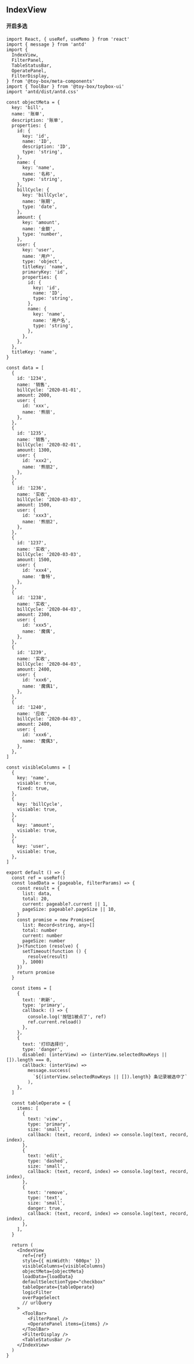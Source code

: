 ## IndexView

<!-- #### 基本用法 -->

<!-- ```tsx
import React, { useCallback, useMemo, useRef } from 'react'
import {
  IndexView,
  FilterDisplay,
  FilterPanel,
  TableStatusBar,
} from '@toy-box/meta-components'
import { Button } from '@toy-box/toybox-ui'
import 'antd/dist/antd.css'
import request from 'umi-request'

const objectMeta = {
  key: 'bill',
  name: '账单',
  description: '账单',
  properties: {
    id: {
      key: 'id',
      name: 'ID',
      description: 'ID',
      type: 'string',
    },
    name: {
      key: 'name',
      name: '名称',
      type: 'string',
    },
    billCycle: {
      key: 'billCycle',
      name: '账期',
      type: 'date',
    },
    amount: {
      key: 'amount',
      name: '金额',
      type: 'number',
    },
    user: {
      key: 'user',
      name: '用户',
      type: 'object',
      titleKey: 'name',
      primaryKey: 'id',
      properties: {
        id: {
          key: 'id',
          name: 'ID',
          type: 'string',
        },
        name: {
          key: 'name',
          name: '用户名',
          type: 'string',
        },
      },
    },
  },
  titleKey: 'name',
}

const data = [
  {
    id: '1234',
    name: '特殊',
    billCycle: '2020-01-01',
    amount: 2000,
    user: {
      id: 'xxx',
      name: '熊丽',
    },
  },
  {
    id: '1235',
    name: '销售',
    billCycle: '2020-02-01',
    amount: 1300,
    user: {
      id: 'xxx2',
      name: '熊丽2',
    },
  },
  {
    id: '1236',
    name: '实收',
    billCycle: '2020-03-03',
    amount: 1500,
    user: {
      id: 'xxx3',
      name: '熊丽2',
    },
  },
  {
    id: '1237',
    name: '实收',
    billCycle: '2020-03-03',
    amount: 1500,
    user: {
      id: 'xxx4',
      name: '鲁特',
    },
  },
  {
    id: '1238',
    name: '实收',
    billCycle: '2020-04-03',
    amount: 2300,
    user: {
      id: 'xxx5',
      name: '魔偶',
    },
  },
  {
    id: '1239',
    name: '实收',
    billCycle: '2020-04-03',
    amount: 2400,
    user: {
      id: 'xxx6',
      name: '魔偶1',
    },
  },
  {
    id: '1240',
    name: '应收',
    billCycle: '2020-04-03',
    amount: 2400,
    user: {
      id: 'xxx6',
      name: '魔偶3',
    },
  },
]

const visibleColumns = [
  {
    key: 'name',
    visiable: true,
    fixed: true,
  },
  {
    key: 'user',
    visiable: true,
  },
  {
    key: 'billCycle',
    visiable: true,
  },
  {
    key: 'amount',
    visiable: true,
  },
]

export default () => {
  const ref = useRef()
  const loadData = (pageable, params) => {
    console.log(
      '使用urlQuery情况下模拟接口请求参数，pageable，params',
      pageable,
      params
    )
    const result = {
      list: data.map((row) => ({
        ...row,
        name: `${row.name}-${pageable?.current || '1'}`,
      })),
      total: 2000,
      current: pageable?.current,
      pageSize: pageable?.pageSize,
    }
    const promise = new Promise<{
      list: Record<string, any>[]
      total: number
      current: number
      pageSize: number
    }>(function (resolve) {
      setTimeout(function () {
        console.log('处理完成result', result)
        resolve(result)
      }, 1000)
    })
    return promise
  }

  const reload = useCallback(() => {
    ref.current.reload()
  }, [ref])

  const reset = useCallback(() => {
    ref.current.reset()
  }, [ref])

  // 接口调试
  // async function query(params: any): Promise<any> {
  //   return request('https://run.mocky.io/v3/80973e4e-ad93-47bf-8aee-ddc2066fe1b1', {
  //     method: 'GET',
  //   });
  // }
  // const loadData = useCallback(
  //   async (pageable: { pageSize: number; current: number }, fieldsValue: Record<string, any>) => {
  //     const params = {page: pageable?.current || 1,
  //       pageSize: pageable?.pageSize || 10,
  //       ...fieldsValue,}
  //     const data = await query()
  //     return {
  //       list: data.data.rows,
  //       total: data.data.total,
  //     };
  //   },
  //   [],
  // );

  return (
    <>
      <IndexView
        ref={ref}
        style={{ minWidth: '600px' }}
        visibleColumns={visibleColumns}
        objectMeta={objectMeta}
        loadData={loadData}
        pagination={{ current: 1, pageSize: 10 }}
        urlQuery
        tableOption={{ scroll: { x: 1000 } }}
        // logicFilter
      >
        <FilterPanel simpleFilterKeys={['amount']} />
        <TableStatusBar />
      </IndexView>
      <Button onClick={reload}>重新读取数据</Button>
      <Button onClick={reset}>重置</Button>
    </>
  )
}
``` -->

#### 开启多选

```tsx
import React, { useRef, useMemo } from 'react'
import { message } from 'antd'
import {
  IndexView,
  FilterPanel,
  TableStatusBar,
  OperatePanel,
  FilterDisplay,
} from '@toy-box/meta-components'
import { ToolBar } from '@toy-box/toybox-ui'
import 'antd/dist/antd.css'

const objectMeta = {
  key: 'bill',
  name: '账单',
  description: '账单',
  properties: {
    id: {
      key: 'id',
      name: 'ID',
      description: 'ID',
      type: 'string',
    },
    name: {
      key: 'name',
      name: '名称',
      type: 'string',
    },
    billCycle: {
      key: 'billCycle',
      name: '账期',
      type: 'date',
    },
    amount: {
      key: 'amount',
      name: '金额',
      type: 'number',
    },
    user: {
      key: 'user',
      name: '用户',
      type: 'object',
      titleKey: 'name',
      primaryKey: 'id',
      properties: {
        id: {
          key: 'id',
          name: 'ID',
          type: 'string',
        },
        name: {
          key: 'name',
          name: '用户名',
          type: 'string',
        },
      },
    },
  },
  titleKey: 'name',
}

const data = [
  {
    id: '1234',
    name: '销售',
    billCycle: '2020-01-01',
    amount: 2000,
    user: {
      id: 'xxx',
      name: '熊丽',
    },
  },
  {
    id: '1235',
    name: '销售',
    billCycle: '2020-02-01',
    amount: 1300,
    user: {
      id: 'xxx2',
      name: '熊丽2',
    },
  },
  {
    id: '1236',
    name: '实收',
    billCycle: '2020-03-03',
    amount: 1500,
    user: {
      id: 'xxx3',
      name: '熊丽2',
    },
  },
  {
    id: '1237',
    name: '实收',
    billCycle: '2020-03-03',
    amount: 1500,
    user: {
      id: 'xxx4',
      name: '鲁特',
    },
  },
  {
    id: '1238',
    name: '实收',
    billCycle: '2020-04-03',
    amount: 2300,
    user: {
      id: 'xxx5',
      name: '魔偶',
    },
  },
  {
    id: '1239',
    name: '实收',
    billCycle: '2020-04-03',
    amount: 2400,
    user: {
      id: 'xxx6',
      name: '魔偶1',
    },
  },
  {
    id: '1240',
    name: '应收',
    billCycle: '2020-04-03',
    amount: 2400,
    user: {
      id: 'xxx6',
      name: '魔偶3',
    },
  },
]

const visibleColumns = [
  {
    key: 'name',
    visiable: true,
    fixed: true,
  },
  {
    key: 'billCycle',
    visiable: true,
  },
  {
    key: 'amount',
    visiable: true,
  },
  {
    key: 'user',
    visiable: true,
  },
]

export default () => {
  const ref = useRef()
  const loadData = (pageable, filterParams) => {
    const result = {
      list: data,
      total: 20,
      current: pageable?.current || 1,
      pageSize: pageable?.pageSize || 10,
    }
    const promise = new Promise<{
      list: Record<string, any>[]
      total: number
      current: number
      pageSize: number
    }>(function (resolve) {
      setTimeout(function () {
        resolve(result)
      }, 1000)
    })
    return promise
  }

  const items = [
    {
      text: '刷新',
      type: 'primary',
      callback: () => {
        console.log('按钮1被点了', ref)
        ref.current.reload()
      },
    },
    {
      text: '打印选择行',
      type: 'danger',
      disabled: (interView) => (interView.selectedRowKeys || []).length === 0,
      callback: (interView) =>
        message.success(
          `${(interView.selectedRowKeys || []).length} 条记录被选中了`
        ),
    },
  ]

  const tableOperate = {
    items: [
      {
        text: 'view',
        type: 'primary',
        size: 'small',
        callback: (text, record, index) => console.log(text, record, index),
      },
      {
        text: 'edit',
        type: 'dashed',
        size: 'small',
        callback: (text, record, index) => console.log(text, record, index),
      },
      {
        text: 'remove',
        type: 'text',
        size: 'small',
        danger: true,
        callback: (text, record, index) => console.log(text, record, index),
      },
    ],
  }

  return (
    <IndexView
      ref={ref}
      style={{ minWidth: '600px' }}
      visibleColumns={visibleColumns}
      objectMeta={objectMeta}
      loadData={loadData}
      defaultSelectionType="checkbox"
      tableOperate={tableOperate}
      logicFilter
      overPageSelect
      // urlQuery
    >
      <ToolBar>
        <FilterPanel />
        <OperatePanel items={items} />
      </ToolBar>
      <FilterDisplay />
      <TableStatusBar />
    </IndexView>
  )
}
```

<!-- #### 搜素字段自定义

```tsx
import React, { useMemo } from 'react'
import {
  IndexView,
  FilterPanel,
  TableStatusBar,
  FilterDisplay,
} from '@toy-box/meta-components'
import 'antd/dist/antd.css'

const objectMeta = {
  key: 'bill',
  name: '账单',
  description: '账单',
  properties: {
    id: {
      key: 'id',
      name: 'ID',
      description: 'ID',
      type: 'string',
    },
    name: {
      key: 'name',
      name: '名称',
      type: 'string',
    },
    billCycle: {
      key: 'billCycle',
      name: '账期',
      type: 'date',
    },
    amount: {
      key: 'amount',
      name: '金额',
      type: 'number',
    },
    user: {
      key: 'user',
      name: '用户',
      type: 'object',
      titleKey: 'name',
      primaryKey: 'id',
      properties: {
        id: {
          key: 'id',
          name: 'ID',
          type: 'string',
        },
        name: {
          key: 'name',
          name: '用户名',
          type: 'string',
        },
      },
    },
  },
  titleKey: 'name',
}

const data = [
  {
    id: '1234',
    name: '销售',
    billCycle: '2020-01-01',
    amount: 2000,
    user: {
      id: 'xxx',
      name: '熊丽',
    },
  },
  {
    id: '1235',
    name: '销售',
    billCycle: '2020-02-01',
    amount: 1300,
    user: {
      id: 'xxx2',
      name: '熊丽2',
    },
  },
  {
    id: '1236',
    name: '实收',
    billCycle: '2020-03-03',
    amount: 1500,
    user: {
      id: 'xxx3',
      name: '熊丽2',
    },
  },
  {
    id: '1237',
    name: '实收',
    billCycle: '2020-03-03',
    amount: 1500,
    user: {
      id: 'xxx4',
      name: '鲁特',
    },
  },
  {
    id: '1238',
    name: '实收',
    billCycle: '2020-04-03',
    amount: 2300,
    user: {
      id: 'xxx5',
      name: '魔偶',
    },
  },
  {
    id: '1239',
    name: '实收',
    billCycle: '2020-04-03',
    amount: 2400,
    user: {
      id: 'xxx6',
      name: '魔偶1',
    },
  },
  {
    id: '1240',
    name: '应收',
    billCycle: '2020-04-03',
    amount: 2400,
    user: {
      id: 'xxx6',
      name: '魔偶3',
    },
  },
]

const visibleColumns = [
  {
    key: 'name',
    visiable: true,
  },
  {
    key: 'billCycle',
    visiable: true,
  },
  {
    key: 'amount',
    visiable: true,
  },
  {
    key: 'user',
    visiable: true,
  },
]

const makeData = (current) => {
  return data.map((row) => ({
    ...row,
    id: `${current}-${row.id}`,
    name: `${current}-${row.name}`,
  }))
}

export default () => {
  const loadData = (pageable, filterParams) => {
    const result = {
      list: makeData(pageable?.current || 1),
      total: 20,
      current: pageable?.current || 1,
      pageSize: pageable?.pageSize || 10,
    }
    const promise = new Promise<{
      list: Record<string, any>[]
      total: number
      current: number
      pageSize: number
    }>(function (resolve) {
      setTimeout(function () {
        resolve(result)
      }, 1000)
    })
    return promise
  }

  const fiterFieldMetas = [
    {
      key: 'key-1',
      type: 'singleOption',
      name: '单选',
      options: [
        {
          label: '选项1',
          value: 'opt-1',
        },
        {
          label: '选项2',
          value: 'opt-2',
        },
        {
          label: '选项3',
          value: 'opt-3',
        },
      ],
    },
    {
      key: 'key-2',
      type: 'string',
      name: '日期字符串',
      format: 'date',
    },
    {
      key: 'key-3',
      type: 'date',
      name: '日期',
    },
    {
      key: 'key-4',
      type: 'string',
      name: '名称',
    },
  ]

  return (
    <IndexView
      style={{ minWidth: '600px' }}
      visibleColumns={visibleColumns}
      objectMeta={objectMeta}
      loadData={loadData}
      defaultSelectionType="checkbox"
      pagination={{ simple: true }}
      overPageSelect
      urlQuery
    >
      <FilterPanel
        fieldMetas={fiterFieldMetas}
        simpleFilterKeys={['key-2', 'key-4', 'key-1']}
      />
      <FilterDisplay fieldMetas={fiterFieldMetas} />
      <TableStatusBar />
    </IndexView>
  )
}
```

#### 高级模式 当请求数据的接口按 MetaRepository 的 ILogicFilter

```tsx
import React, { useMemo } from 'react'
import {
  IndexView,
  FilterPanel,
  TableStatusBar,
  FilterDisplay,
} from '@toy-box/meta-components'
import 'antd/dist/antd.css'
import request from 'umi-request'

const objectMeta = {
  key: 'bill',
  name: '账单',
  description: '账单',
  properties: {
    id: {
      key: 'id',
      name: 'ID',
      description: 'ID',
      type: 'string',
    },
    name: {
      key: 'name',
      name: '名称',
      type: 'string',
    },
    billCycle: {
      key: 'billCycle',
      name: '账期',
      type: 'date',
    },
    amount: {
      key: 'amount',
      name: '金额',
      type: 'number',
    },
    user: {
      key: 'user',
      name: '用户',
      type: 'object',
      titleKey: 'name',
      primaryKey: 'id',
      properties: {
        id: {
          key: 'id',
          name: 'ID',
          type: 'string',
        },
        name: {
          key: 'name',
          name: '用户名',
          type: 'string',
        },
      },
    },
  },
  titleKey: 'name',
}

const data = [
  {
    id: '1234',
    name: '销售',
    billCycle: '2020-01-01',
    amount: 2000,
    user: {
      id: 'xxx',
      name: '熊丽',
    },
  },
  {
    id: '1235',
    name: '销售',
    billCycle: '2020-02-01',
    amount: 1300,
    user: {
      id: 'xxx2',
      name: '熊丽2',
    },
  },
  {
    id: '1236',
    name: '实收',
    billCycle: '2020-03-03',
    amount: 1500,
    user: {
      id: 'xxx3',
      name: '熊丽2',
    },
  },
  {
    id: '1237',
    name: '实收',
    billCycle: '2020-03-03',
    amount: 1500,
    user: {
      id: 'xxx4',
      name: '鲁特',
    },
  },
  {
    id: '1238',
    name: '实收',
    billCycle: '2020-04-03',
    amount: 2300,
    user: {
      id: 'xxx5',
      name: '魔偶',
    },
  },
  {
    id: '1239',
    name: '实收',
    billCycle: '2020-04-03',
    amount: 2400,
    user: {
      id: 'xxx6',
      name: '魔偶1',
    },
  },
  {
    id: '1240',
    name: '应收',
    billCycle: '2020-04-03',
    amount: 2400,
    user: {
      id: 'xxx6',
      name: '魔偶3',
    },
  },
]

const visibleColumns = [
  {
    key: 'name',
    visiable: true,
  },
  {
    key: 'billCycle',
    visiable: true,
  },
  {
    key: 'amount',
    visiable: true,
  },
  {
    key: 'user',
    visiable: true,
  },
]
// const query = (params) =>{
//   return request
// }
export default () => {
  const loadData = (pageable, filterParams) => {
    const result = {
      list: data,
      total: 20,
      current: pageable?.current || 1,
      pageSize: pageable?.pageSize || 10,
    }
    const promise = new Promise<{
      list: Record<string, any>[]
      total: number
      current: number
      pageSize: number
    }>(function (resolve) {
      setTimeout(function () {
        console.log('promiseResult')
        resolve(result)
      }, 1000)
    })
    return promise
  }

  const fiterFieldMetas = [
    {
      key: 'key-1',
      type: 'singleOption',
      name: '单选',
      options: [
        {
          label: '选项1',
          value: 'opt-1',
        },
        {
          label: '选项2',
          value: 'opt-2',
        },
        {
          label: '选项3',
          value: 'opt-3',
        },
      ],
    },
    {
      key: 'key-2',
      type: 'string',
      name: '日期字符串',
      format: 'date',
    },
    {
      key: 'key-3',
      type: 'date',
      name: '日期',
    },
    {
      key: 'key-4',
      type: 'string',
      name: '名称',
    },
  ]

  return (
    <IndexView
      style={{ minWidth: '600px' }}
      visibleColumns={visibleColumns}
      objectMeta={objectMeta}
      loadData={loadData}
      defaultSelectionType="checkbox"
      logicFilter
    >
      <FilterPanel
        fieldMetas={fiterFieldMetas}
        simpleFilterKeys={['key-2', 'key-4', 'key-1']}
      />
      <FilterDisplay fieldMetas={fiterFieldMetas} />
      <TableStatusBar />
    </IndexView>
  )
}
``` -->
